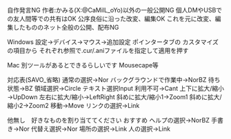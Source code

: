 自作発言NG
作者:かみる(X:@CaMilL_oYo)以外の一般公開NG
個人DMやUSBでの友人間等での共有はOK
公序良俗に沿った改変、編集OK
これを元に改変、編集したもののネット全般の公開、配布NG

Windows
設定→デバイス→マウス→追加設定
ポインタータブの
カスタマイズの項目から
それぞれ参照で.cur/.aniファイルを指定して適用を押す

Mac
別ツールがあるとできるらしいです
Mousecape等

対応表(SAVO_省略)
通常の選択→Nor
バックグラウンドで作業中→NorBZ
待ち状態→BZ
領域選択→Circle
テキスト選択Input
利用不可→Cant
上下に拡大/縮小→UpDown
左右に拡大/縮小→LeftRight
斜めに拡大/縮小1→Zoom1
斜めに拡大/縮小2→Zoom2
移動→Move
リンクの選択→Link

他無し　好きなものを割り当ててください
おすすめ
ヘルプの選択→NorBZ
手書き→Nor
代替え選択→Nor
場所の選択→Link
人の選択→Link
